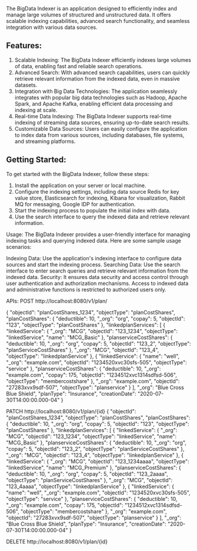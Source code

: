 The BigData Indexer is an application designed to efficiently index and manage large volumes of structured and unstructured data. It offers scalable indexing capabilities, advanced search functionality, and seamless integration with various data sources.

## Features:

1. Scalable Indexing: The BigData Indexer efficiently indexes large volumes of data, enabling fast and reliable search operations.
2. Advanced Search: With advanced search capabilities, users can quickly retrieve relevant information from the indexed data, even in massive datasets.
3. Integration with Big Data Technologies: The application seamlessly integrates with popular big data technologies such as Hadoop, Apache Spark, and Apache Kafka, enabling efficient data processing and indexing at scale.
4. Real-time Data Indexing: The BigData Indexer supports real-time indexing of streaming data sources, ensuring up-to-date search results.
5. Customizable Data Sources: Users can easily configure the application to index data from various sources, including databases, file systems, and streaming platforms.
   
## Getting Started:
To get started with the BigData Indexer, follow these steps:

1. Install the application on your server or local machine.
2. Configure the indexing settings, including data source Redis for key value store, Elasticsearch for indexing, Kibana for visualization, Rabbit MQ for messaging, Google IDP for authentication.
3. Start the indexing process to populate the initial index with data.
4. Use the search interface to query the indexed data and retrieve relevant information.

Usage:
The BigData Indexer provides a user-friendly interface for managing indexing tasks and querying indexed data. Here are some sample usage scenarios:

Indexing Data: Use the application's indexing interface to configure data sources and start the indexing process.
Searching Data: Use the search interface to enter search queries and retrieve relevant information from the indexed data.
Security: It ensures data security and access control through user authentication and authorization mechanisms. Access to indexed data and administrative functions is restricted to authorized users only.

APIs:
POST http://localhost:8080/v1/plan/

{
    "objectId": "planCostShares_1234",
    "objectType": "planCostShares",
    "planCostShares": {
        "deductible": 10,
        "_org": "org",
        "copay": 5,
        "objectId": "123",
        "objectType": "planCostShares"
    },
    "linkedplanServices": [
        {
            "linkedService": {
                "_org": "MCG",
                "objectId": "123_1234",
                "objectType": "linkedService",
                "name": "MCG_Basic"
            },
            "planserviceCostShares": {
                "deductible": 10,
                "_org": "org",
                "copay": 5,
                "objectId": "123_2",
                "objectType": "planServiceCostShares"
            },
            "_org": "MCG",
            "objectId": "123_4",
            "objectType": "linkedplanService"
        },
        {
            "linkedService": {
                "name": "well",
                "_org": "example.com",
                "objectId": "1234520xvc30sfs-505",
                "objectType": "service"
            },
            "planserviceCostShares": {
                "deductible": 10,
                "_org": "example.com",
                "copay": 175,
                "objectId": "1234512xvc1314sdfsd-506",
                "objectType": "membercostshare"
            },
            "_org": "example.com",
            "objectId": "27283xvx9sdf-507",
            "objectType": "planservice"
        }
    ],
    "_org": "Blue Cross Blue Shield",
    "planType": "Insurance",
    "creationDate": "2020-07-30T14:00:00.000-04"
}

PATCH http://localhost:8080/v1/plan/{id}
{
    "objectId": "planCostShares_1234",
    "objectType": "planCostShares",
    "planCostShares": {
        "deductible": 10,
        "_org": "org",
        "copay": 5,
        "objectId": "123",
        "objectType": "planCostShares"
    },
    "linkedplanServices": [
        {
            "linkedService": {
                "_org": "MCG",
                "objectId": "123_1234",
                "objectType": "linkedService",
                "name": "MCG_Basic"
            },
            "planserviceCostShares": {
                "deductible": 10,
                "_org": "org",
                "copay": 5,
                "objectId": "123_2",
                "objectType": "planServiceCostShares"
            },
            "_org": "MCG",
            "objectId": "123_4",
            "objectType": "linkedplanService"
        },
         {
            "linkedService": {
                "_org": "MCG",
                "objectId": "123_1234aaaa",
                "objectType": "linkedService",
                "name": "MCG_Premium"
            },
            "planserviceCostShares": {
                "deductible": 10,
                "_org": "org",
                "copay": 5,
                "objectId": "123_2aaaa",
                "objectType": "planServiceCostShares"
            },
            "_org": "MCG",
            "objectId": "123_4aaaa",
            "objectType": "linkedplanService"
        },
        {
            "linkedService": {
                "name": "well",
                "_org": "example.com",
                "objectId": "1234520xvc30sfs-505",
                "objectType": "service"
            },
            "planserviceCostShares": {
                "deductible": 10,
                "_org": "example.com",
                "copay": 175,
                "objectId": "1234512xvc1314sdfsd-506",
                "objectType": "membercostshare"
            },
            "_org": "example.com",
            "objectId": "27283xvx9sdf-507",
            "objectType": "planservice"
        }
    ],
    "_org": "Blue Cross Blue Shield",
    "planType": "Insurance",
    "creationDate": "2020-07-30T14:00:00.000-04"
}

DELETE http://localhost:8080/v1/plan/{id}
